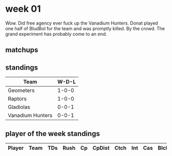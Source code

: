 # week 01

Wow. Did free agency ever fuck up the Vanadium Hunters. Donat played one half of BludBol for the team and was promptly killed. By the crowd. The grand experiment has probably come to an end.

## matchups



## standings

| Team | W-D-L |
|-------|-----|
| Geometers | 1-0-0 |
| Raptors | 1-0-0 |
| Gladiolas | 0-0-1 |
| Vanadium Hunters | 0-0-1 |

## player of the week standings

| Player            | Team             | TDs  | Rush | Cp   | CpDist | Ctch | Int | Cas  | Blck | Sck | MVP | SPP  |
|-------------------|------------------|------|------|------|----------|---------|---|---|--------|-------|------|------|
